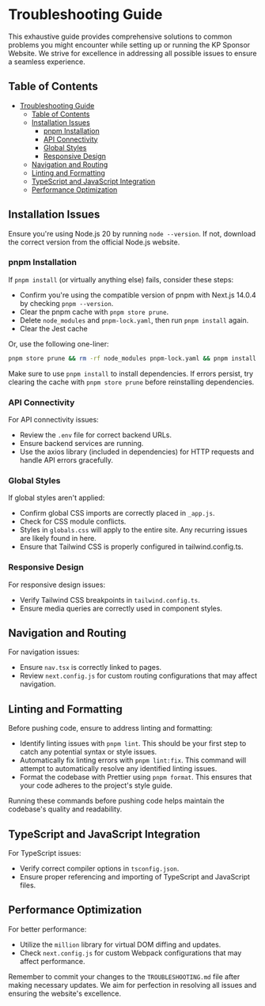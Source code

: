 # Troubleshooting Guide

This exhaustive guide provides comprehensive solutions to common problems you might encounter while setting up or running the KP Sponsor Website. We strive for excellence in addressing all possible issues to ensure a seamless experience.

## Table of Contents

- [Troubleshooting Guide](#troubleshooting-guide)
  - [Table of Contents](#table-of-contents)
  - [Installation Issues](#installation-issues)
    - [pnpm Installation](#pnpm-installation)
    - [API Connectivity](#api-connectivity)
    - [Global Styles](#global-styles)
    - [Responsive Design](#responsive-design)
  - [Navigation and Routing](#navigation-and-routing)
  - [Linting and Formatting](#linting-and-formatting)
  - [TypeScript and JavaScript Integration](#typescript-and-javascript-integration)
  - [Performance Optimization](#performance-optimization)

## Installation Issues

Ensure you're using Node.js 20 by running `node --version`. If not, download the correct version from the official Node.js website.

### pnpm Installation

If `pnpm install` (or virtually anything else) fails, consider these steps:

- Confirm you're using the compatible version of pnpm with Next.js 14.0.4 by checking `pnpm --version`.
- Clear the pnpm cache with `pnpm store prune`.
- Delete `node_modules` and `pnpm-lock.yaml`, then run `pnpm install` again.
- Clear the Jest cache

Or, use the following one-liner:

```sh
pnpm store prune && rm -rf node_modules pnpm-lock.yaml && pnpm install && jest --clearCache
```

Make sure to use `pnpm install` to install dependencies. If errors persist, try clearing the cache with `pnpm store prune` before reinstalling dependencies.

### API Connectivity

For API connectivity issues:

- Review the `.env` file for correct backend URLs.
- Ensure backend services are running.
- Use the axios library (included in dependencies) for HTTP requests and handle API errors gracefully.

### Global Styles

If global styles aren't applied:

- Confirm global CSS imports are correctly placed in `_app.js`.
- Check for CSS module conflicts.
- Styles in `globals.css` will apply to the entire site. Any recurring issues are likely found in here.
- Ensure that Tailwind CSS is properly configured in tailwind.config.ts.

### Responsive Design

For responsive design issues:

- Verify Tailwind CSS breakpoints in `tailwind.config.ts`.
- Ensure media queries are correctly used in component styles.

## Navigation and Routing

For navigation issues:

- Ensure `nav.tsx` is correctly linked to pages.
- Review `next.config.js` for custom routing configurations that may affect navigation.

## Linting and Formatting

Before pushing code, ensure to address linting and formatting:

- Identify linting issues with `pnpm lint`. This should be your first step to catch any potential syntax or style issues.
- Automatically fix linting errors with `pnpm lint:fix`. This command will attempt to automatically resolve any identified linting issues.
- Format the codebase with Prettier using `pnpm format`. This ensures that your code adheres to the project's style guide.

Running these commands before pushing code helps maintain the codebase's quality and readability.

## TypeScript and JavaScript Integration

For TypeScript issues:

- Verify correct compiler options in `tsconfig.json`.
- Ensure proper referencing and importing of TypeScript and JavaScript files.

## Performance Optimization

For better performance:

- Utilize the `million` library for virtual DOM diffing and updates.
- Check `next.config.js` for custom Webpack configurations that may affect performance.

Remember to commit your changes to the `TROUBLESHOOTING.md` file after making necessary updates. We aim for perfection in resolving all issues and ensuring the website's excellence.
